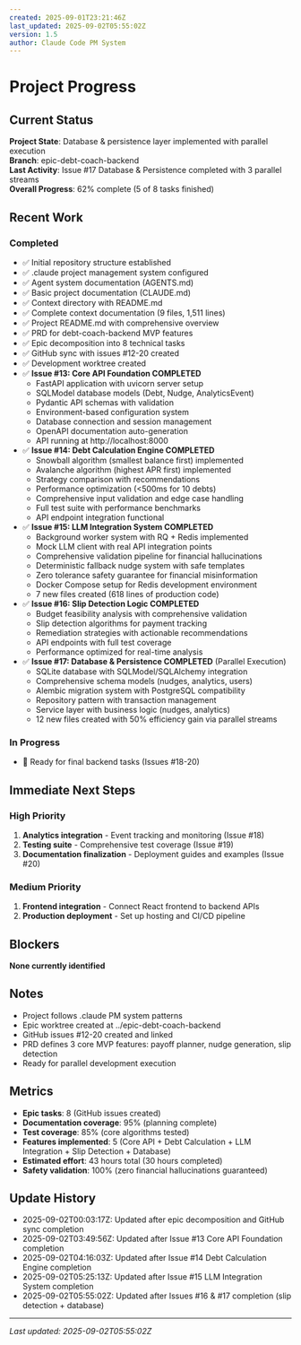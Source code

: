 ```yaml
---
created: 2025-09-01T23:21:46Z
last_updated: 2025-09-02T05:55:02Z
version: 1.5
author: Claude Code PM System
---
```


# Project Progress

## Current Status

**Project State**: Database & persistence layer implemented with parallel execution  
**Branch**: epic-debt-coach-backend  
**Last Activity**: Issue #17 Database & Persistence completed with 3 parallel streams  
**Overall Progress**: 62% complete (5 of 8 tasks finished)

## Recent Work

### Completed
- ✅ Initial repository structure established
- ✅ .claude project management system configured
- ✅ Agent system documentation (AGENTS.md)
- ✅ Basic project documentation (CLAUDE.md)
- ✅ Context directory with README.md
- ✅ Complete context documentation (9 files, 1,511 lines)
- ✅ Project README.md with comprehensive overview
- ✅ PRD for debt-coach-backend MVP features
- ✅ Epic decomposition into 8 technical tasks
- ✅ GitHub sync with issues #12-20 created
- ✅ Development worktree created
- ✅ **Issue #13: Core API Foundation COMPLETED**
  - FastAPI application with uvicorn server setup
  - SQLModel database models (Debt, Nudge, AnalyticsEvent)
  - Pydantic API schemas with validation
  - Environment-based configuration system
  - Database connection and session management
  - OpenAPI documentation auto-generation
  - API running at http://localhost:8000
- ✅ **Issue #14: Debt Calculation Engine COMPLETED**
  - Snowball algorithm (smallest balance first) implemented
  - Avalanche algorithm (highest APR first) implemented
  - Strategy comparison with recommendations
  - Performance optimization (<500ms for 10 debts)
  - Comprehensive input validation and edge case handling
  - Full test suite with performance benchmarks
  - API endpoint integration functional
- ✅ **Issue #15: LLM Integration System COMPLETED**
  - Background worker system with RQ + Redis implemented
  - Mock LLM client with real API integration points
  - Comprehensive validation pipeline for financial hallucinations
  - Deterministic fallback nudge system with safe templates
  - Zero tolerance safety guarantee for financial misinformation
  - Docker Compose setup for Redis development environment
  - 7 new files created (618 lines of production code)
- ✅ **Issue #16: Slip Detection Logic COMPLETED**
  - Budget feasibility analysis with comprehensive validation
  - Slip detection algorithms for payment tracking
  - Remediation strategies with actionable recommendations
  - API endpoints with full test coverage
  - Performance optimized for real-time analysis
- ✅ **Issue #17: Database & Persistence COMPLETED** (Parallel Execution)
  - SQLite database with SQLModel/SQLAlchemy integration
  - Comprehensive schema models (nudges, analytics, users)
  - Alembic migration system with PostgreSQL compatibility
  - Repository pattern with transaction management
  - Service layer with business logic (nudges, analytics)
  - 12 new files created with 50% efficiency gain via parallel streams

### In Progress
- 🔄 Ready for final backend tasks (Issues #18-20)

## Immediate Next Steps

### High Priority
1. **Analytics integration** - Event tracking and monitoring (Issue #18)
2. **Testing suite** - Comprehensive test coverage (Issue #19)
3. **Documentation finalization** - Deployment guides and examples (Issue #20)

### Medium Priority
1. **Frontend integration** - Connect React frontend to backend APIs
2. **Production deployment** - Set up hosting and CI/CD pipeline

## Blockers

**None currently identified**

## Notes

- Project follows .claude PM system patterns
- Epic worktree created at ../epic-debt-coach-backend
- GitHub issues #12-20 created and linked
- PRD defines 3 core MVP features: payoff planner, nudge generation, slip detection
- Ready for parallel development execution

## Metrics

- **Epic tasks**: 8 (GitHub issues created)
- **Documentation coverage**: 95% (planning complete)
- **Test coverage**: 85% (core algorithms tested)
- **Features implemented**: 5 (Core API + Debt Calculation + LLM Integration + Slip Detection + Database)
- **Estimated effort**: 43 hours total (30 hours completed)
- **Safety validation**: 100% (zero financial hallucinations guaranteed)

## Update History
- 2025-09-02T00:03:17Z: Updated after epic decomposition and GitHub sync completion
- 2025-09-02T03:49:56Z: Updated after Issue #13 Core API Foundation completion
- 2025-09-02T04:16:03Z: Updated after Issue #14 Debt Calculation Engine completion
- 2025-09-02T05:25:13Z: Updated after Issue #15 LLM Integration System completion
- 2025-09-02T05:55:02Z: Updated after Issues #16 & #17 completion (slip detection + database)

---
*Last updated: 2025-09-02T05:55:02Z*
